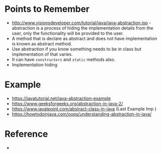 # Points to Remember

- http://www.visionsdeveloper.com/tutorial/java/java-abstraction.jsp
  -abstraction is a process of hiding the implementation details from the user, only the functionality will be provided to the user.
- A method that is declare as abstract and does not have implementation is known as abstract method.
- Use abstraction if you know something needs to be in class but implementation of that varies.
- It can have `constructors` and `static` methods also.
- Implementation hiding

# Example

- https://javatutorial.net/java-abstraction-example
- https://www.geeksforgeeks.org/abstraction-in-java-2/
- https://www.javatpoint.com/abstract-class-in-java (Last Example Imp )
- https://howtodoinjava.com/oops/understanding-abstraction-in-java/

# Reference

- [](https://medium.com/@hamzzza.ahmed95/four-pillars-of-object-oriented-programming-oop-e8d7822aa219)
